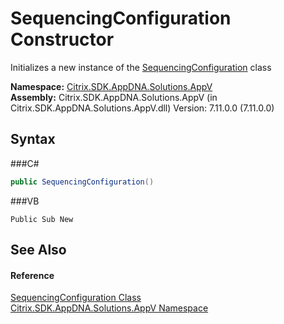# SequencingConfiguration Constructor 
 

Initializes a new instance of the <a href="T_Citrix_SDK_AppDNA_Solutions_AppV_SequencingConfiguration">SequencingConfiguration</a> class

**Namespace:**&nbsp;<a href="N_Citrix_SDK_AppDNA_Solutions_AppV">Citrix.SDK.AppDNA.Solutions.AppV</a><br />**Assembly:**&nbsp;Citrix.SDK.AppDNA.Solutions.AppV (in Citrix.SDK.AppDNA.Solutions.AppV.dll) Version: 7.11.0.0 (7.11.0.0)

## Syntax

###C#
```csharp
public SequencingConfiguration()
```

###VB
```vbnet
Public Sub New
```


## See Also


#### Reference
<a href="T_Citrix_SDK_AppDNA_Solutions_AppV_SequencingConfiguration">SequencingConfiguration Class</a><br /><a href="N_Citrix_SDK_AppDNA_Solutions_AppV">Citrix.SDK.AppDNA.Solutions.AppV Namespace</a><br />